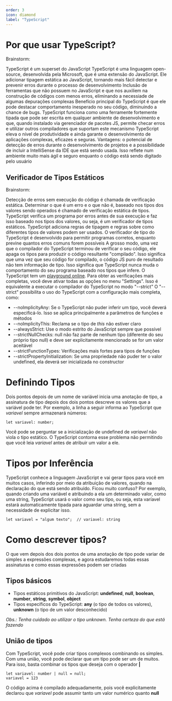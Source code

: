 ```yaml
---
order: 3
icon: diamond
label: "TypeScript"
---
```


# Por que usar TypeScript?

Brainstorm:

TypeScript é um superset do JavaScript
TypeScript é uma linguagem open-source, desenvolvida pela Microsoft, que é uma extensão do JavaScript. Ele adicionar tipagem estática ao JavaScript, tornando mais fácil detectar e prevenir erros durante o processo de desenvolvimento
Inclusão de ferramentas que não possuem no JavaScript e que nos auxiliem na construção de códigos com menos erros, eliminando a necessiade de algumas depurações complexas
Benefício principal do TypeScript é que ele pode destacar comportamento inesperado no seu código, diminuindo a chance de bugs.
TypeScript funciona como uma ferramente fortemente tipada que pode ser escrita em qualquer ambiente de desenvolvimento e que, quando instalado via gerenciador de pacotes JS, permite checar erros e utilizar outros compiladores que suportam este mecanismo
TypeScript eleva o nível de produtividade e ainda garante o desenvolvimento de aplicações complexas, eficazes e seguras.
Vantagens: o potencial de detecção de erros durante o desenvolvimento de projetos e a possibilidade de incluir a IntelliSense da IDE que está sendo usada. Isso reflete num ambiente muito mais ágil e seguro enquanto o código está sendo digitado pelo usuário

## Verificador de Tipos Estáticos

Brainstorm:

Detecção de erros sem execução do código é chamada de verificação estática. Determinar o que é um erro e o que não é, baseado nos tipos dos valores sendo operados é chamado de verificação estática de tipos.
TypeScript verifica um programa por erros antes de sua execução e faz isso baseado nos tipos dos valores, ou seja, é um verificador de tipos estáticos.
TypeScript adiciona regras de tipagem e regras sobre como diferentes tipos de valores podem ser usados.
O verificador de tipo do TypeScript é desenvolvido para permitir programas corretos, enquanto previne quantos erros comuns forem possíveis
A grosso modo, uma vez que o compilador do TypeScript terminou de verificar o seu código, ele apaga os tipos para produzir o código resultante "compilado". Isso significa que uma vez que seu código for compilado, o código JS puro de resultado não tem informação de tipo. Isso significa que TypeScript nunca muda o comportamento do seu programa baseado nos tipos que infere.
O TypeScript tem um [playground online](https://www.typescriptlang.org/play#). Para obter as verificações mais completas, você deve ativar todas as opções no menu "Settings". Isso é equivalente a executar o compilador do TypeScript no modo "--strict"
O "--strict" possibilita o uso do TypeScript com a configuração mais completa, como:

- --noImplicityAny: Se o TypeScript não puder inferir um tipo, você deverá especificá-lo. Isso se aplica principalmente a parâmetros de funções e métodos
- --noImplicityThis: Reclama se o tipo de _this_ não estiver claro
- --alwaysStrict: Use o modo estrito do JavaScript sempre que possível
- --strictNullChecks: null não faz parte de nenhum tipo (diferente do seu próprio tipo null) e deve ser explicitamente mencionado se for um valor aceitável
- --strictFunctionTypes: Verificações mais fortes para tipos de funções
- --strictPropertyInitialization: Se uma propriedade não puder ter o valor undefined, ela deverá ser inicializada no constructor

# Definindo Tipos

Dois pontos depois de um nome de variável inicia uma anotação de tipo, a assinatura de tipo depois dos dois pontos descreve os valores que a variável pode ter. Por exemplo, a linha a seguir informa ao TypeScript que _variavel_ sempre armazenará números:

```
let variavel: number;
```

Você pode se perguntar se a inicialização de undefined de _variavel_ não viola o tipo estático. O TypeScript contorna esse problema não permitindo que você leia _variavel_ antes de atribuir um valor a ele.

# Tipos por Inferência

TypeScript conhece a linguagem JavaScript e vai gerar tipos para você em muitos casos, inferindo por meio da atribuição de valores, quando na declaração do que está sendo atribuído. Ficou muito confuso? Por exemplo, quando criando uma variável e atribuindo a ela um determinado valor, como uma string, TypeScript usará o valor como seu tipo, ou seja, esta varíavel estará automaticamente tipada para aguardar uma string, sem a necessidade de explicitar isso.

```
let variavel = "algum texto";  // variavel: string
```

# Como descrever tipos?

O que vem depois dos dois pontos de uma anotação de tipo pode variar de simples a expressões complexas, e agora estudaremos todas essas assinaturas e como essas expressões podem ser criadas

## Tipos básicos

- Tipos estáticos primitivos do JavaScript: **undefined**, **null**, **boolean**, **number**, **string**, **symbol**, **object**
- Tipos específicos do TypeScript: **any** (o tipo de todos os valores), **unknown** (o tipo de um valor desconhecido)

_Obs.: Tenha cuidado ao utilizar o tipo unknown. Tenha certeza do que está fazendo_

## União de tipos

Com TypeScript, você pode criar tipos complexos combinando os simples. Com uma união, você pode declarar que um tipo pode ser um de muitos. Para isso, basta combinar os tipos que deseja com o operador **|**

```
let variavel: number | null = null;
variavel = 123
```

O código acima é compilado adequadamente, pois você explicitamente declarou que _variavel_ pode assumir tanto um valor numérico quanto **null**
